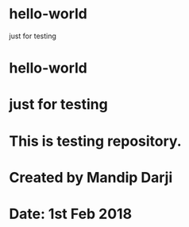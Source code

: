 # hello-world
just for testing
# hello-world
# just for testing
# This is testing repository.
# Created by Mandip Darji
# Date: 1st Feb 2018
<?
phpinfo();

?>
